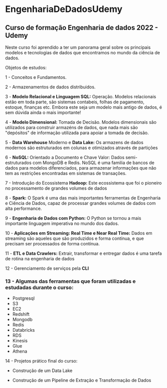 # EngenhariaDeDadosUdemy
## Curso de formação Engenharia de dados 2022 -  Udemy

Neste curso foi aprendido a ter um panorama geral sobre os principais modelos e tecnologias de dados que encontramos no mundo da ciência de dados.

Objetos de estudos:

1 - Conceitos e Fundamentos.

2 - Armazenamentos de dados distribuidos.

3 - **Modelo Relacional e Linguagem SQL:** Operação. Modelos relacionais estão em toda parte, são sistemas contabeis, folhas de pagamento, estoque, finanças etc. Embora este seja um modelo mais antigo de dados, é sem dúvida ainda o mais importante!

4 - **Modelo Dimensional:** Tomada de Decisão. Modelos dimensionais são utilizados para construir armazéns de dados, que nada mais são "depósitos" de informação utilizada para apoiar a tomada de decisão.

5 - **Data Warehouse** Moderno e **Data Lake:** Os armazens de dados modernos são estruturados em colunas e otimizados através de partições

6 - **NoSQL:** Orientado a Documento e Chave Valor: Dados semi-estruturados com MongoDB e Redis. NoSQL é uma familia de bancos de dados para modelos diferenciados, para armazenar informações que não tem as restrições encontradas em sistemas de transações.

7 - Introdução do Ecossistema **Hadoop:** Este ecossistema que foi o pioneiro no processamento de grandes volumes de dados

8 - **Spark:** O Spark é uma das mais importantes ferramentas de Engenharia e Ciência de Dados, capaz de processar grandes volumes de dados com alta performance.

9 - **Engenharia de Dados com Python:** O Python se tornou a mais importante linguagem imperativa no mundo dos dados.

10 - **Aplicações em Streaming: Real Time e Near Real Time:** Dados em streaming são aqueles que são produzidos e forma contínua, e que precisam ser processados de forma contínua.

11 - **ETL e Data Crawlers:** Extrair, transformar e entregar dados é uma tarefa de rotina na engenharia de dados

12 - Gerenciamento de serviços pela **CLI**

### 13 - Algumas das ferramentas que foram utilizadas e estudadas durante o curso:

  - Postgresql
  - S3
  - EC2
  - Redshift
  - Mongodb
  - Redis
  - Databricks
  - RDS
  - Kinesis
  - Glue
  - Athena

14 -  Projetos prático final do curso:

  - Construção de um Data Lake

  - Construção de um Pipeline de Extração e Transformação de Dados
